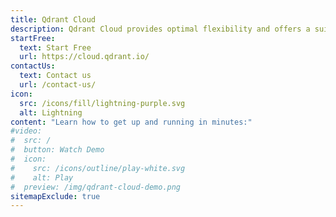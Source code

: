 ```yaml
---
title: Qdrant Cloud
description: Qdrant Cloud provides optimal flexibility and offers a suite of features focused on efficient and scalable vector search - fully managed. Available on AWS, Google Cloud, and Azure.
startFree:
  text: Start Free
  url: https://cloud.qdrant.io/
contactUs:
  text: Contact us
  url: /contact-us/
icon:
  src: /icons/fill/lightning-purple.svg
  alt: Lightning
content: "Learn how to get up and running in minutes:"
#video:
#  src: /
#  button: Watch Demo
#  icon:
#    src: /icons/outline/play-white.svg
#    alt: Play
#  preview: /img/qdrant-cloud-demo.png
sitemapExclude: true
---
```


